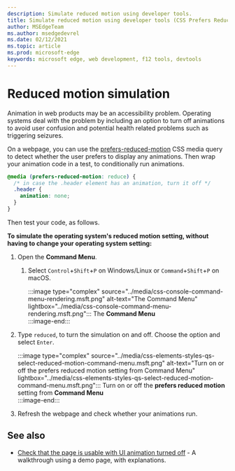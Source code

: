 ```yaml
---
description: Simulate reduced motion using developer tools.
title: Simulate reduced motion using developer tools (CSS Prefers Reduced Motion)
author: MSEdgeTeam
ms.author: msedgedevrel
ms.date: 02/12/2021
ms.topic: article
ms.prod: microsoft-edge
keywords: microsoft edge, web development, f12 tools, devtools
---
```

# Reduced motion simulation  

Animation in web products may be an accessibility problem.  Operating systems deal with the problem by including an option to turn off animations to avoid user confusion and potential health related problems such as triggering seizures.  

On a webpage, you can use the [prefers-reduced-motion][MDNPrefersReducedMotion] CSS media query to detect whether the user prefers to display any animations.  Then wrap your animation code in a test, to conditionally run animations.  

```css
@media (prefers-reduced-motion: reduce) {
  /* in case the .header element has an animation, turn it off */
  .header {
    animation: none;
  }
}
```  

Then test your code, as follows.

**To simulate the operating system's reduced motion setting, without having to change your operating system setting:**

1.  Open the **Command Menu**.  
    1.  Select `Control`+`Shift`+`P` on Windows/Linux or `Command`+`Shift`+`P` on macOS.  
        
        :::image type="complex" source="../media/css-console-command-menu-rendering.msft.png" alt-text="The Command Menu" lightbox="../media/css-console-command-menu-rendering.msft.png":::
           The **Command Menu**  
        :::image-end:::  
        
1.  Type `reduced`, to turn the simulation on and off.  Choose the option and select `Enter`.  
    
    :::image type="complex" source="../media/css-elements-styles-qs-select-reduced-motion-command-menu.msft.png" alt-text="Turn on or off the prefers reduced motion setting from Command Menu" lightbox="../media/css-elements-styles-qs-select-reduced-motion-command-menu.msft.png":::
       Turn on or off the **prefers reduced motion** setting from **Command Menu**  
    :::image-end:::  
    
1.  Refresh the webpage and check whether your animations run.


## See also

* [Check that the page is usable with UI animation turned off](test-reduced-ui-motion.md) - A walkthrough using a demo page, with explanations.

    
<!-- links -->  
[DevtoolsIndex]: ../index.md "Microsoft Edge (Chromium) Developer Tools | Microsoft Docs"  
[MDNPrefersReducedMotion]: https://developer.mozilla.org/docs/Web/CSS/@media/prefers-reduced-motion "prefers-reduced-motion | MDN"  
